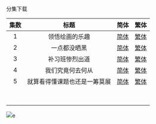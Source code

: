 分集下载

| 集数 |             标题             |                             简体                             |                             繁体                             |
| :--: | :--------------------------: | :----------------------------------------------------------: | :----------------------------------------------------------: |
|  1   |        领悟绘画的乐趣        | [简体](https://raw.githubusercontent.com/SweetSub/SweetSub-source/master/Blue%20Period/%5BSweetSub%5D%20Blue%20Period%20-%2001.chs.ass) | [繁体](https://raw.githubusercontent.com/SweetSub/SweetSub-source/master/Blue%20Period/%5BSweetSub%5D%20Blue%20Period%20-%2001.cht.ass) |
|  2   |         一点都没晒黑         | [简体](https://raw.githubusercontent.com/SweetSub/SweetSub-source/master/Blue%20Period/%5BSweetSub%5D%20Blue%20Period%20-%2002.chs.ass) | [繁体](https://raw.githubusercontent.com/SweetSub/SweetSub-source/master/Blue%20Period/%5BSweetSub%5D%20Blue%20Period%20-%2002.cht.ass) |
|  3   |        补习班惨烈出道        | [简体](https://raw.githubusercontent.com/SweetSub/SweetSub-source/master/Blue%20Period/%5BSweetSub%5D%20Blue%20Period%20-%2003.chs.ass) | [繁体](https://raw.githubusercontent.com/SweetSub/SweetSub-source/master/Blue%20Period/%5BSweetSub%5D%20Blue%20Period%20-%2003.cht.ass) |
|  4   |       我们究竟何去何从       | [简体](https://raw.githubusercontent.com/SweetSub/SweetSub-source/master/Blue%20Period/%5BSweetSub%5D%20Blue%20Period%20-%2004.chs.ass) | [繁体](https://raw.githubusercontent.com/SweetSub/SweetSub-source/master/Blue%20Period/%5BSweetSub%5D%20Blue%20Period%20-%2004.cht.ass) |
|  5   | 就算看得懂课题也还是一筹莫展 | [简体](https://raw.githubusercontent.com/SweetSub/SweetSub-source/master/Blue%20Period/%5BSweetSub%5D%20Blue%20Period%20-%2005.chs.ass) | [繁体](https://raw.githubusercontent.com/SweetSub/SweetSub-source/master/Blue%20Period/%5BSweetSub%5D%20Blue%20Period%20-%2005.cht.ass) |
|      |                              |                                                              |                                                              |
|      |                              |                                                              |                                                              |
|      |                              |                                                              |                                                              |
|      |                              |                                                              |                                                              |
|      |                              |                                                              |                                                              |
|      |                              |                                                              |                                                              |
|      |                              |                                                              |                                                              |
|      |                              |                                                              |                                                              |



![](https://i.loli.net/2021/09/25/JFdLneGlca8Ytxz.jpg)e

